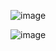 ![image](https://github.com/user-attachments/assets/4b9d4708-ba37-48ae-ad38-b9408c4f5adb)

![image](https://github.com/user-attachments/assets/83c1d764-0023-456d-bbb3-746b24a4125b)

